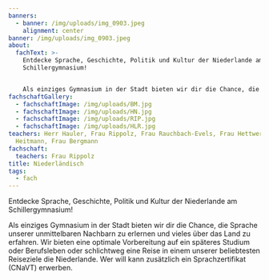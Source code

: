 ```yaml
---
banners:
  - banner: /img/uploads/img_0903.jpeg
    alignment: center
banner: /img/uploads/img_0903.jpeg
about:
  fachText: >-
    Entdecke Sprache, Geschichte, Politik und Kultur der Niederlande am
    Schillergymnasium! 


    Als einziges Gymnasium in der Stadt bieten wir dir die Chance, die Sprache unserer unmittelbaren Nachbarn zu erlernen und vieles über das Land zu erfahren. Wir bieten eine optimale Vorbereitung auf ein späteres Studium oder Berufsleben oder schlichtweg eine Reise in einem unserer beliebtesten Reiseziele die Niederlande. Wer will kann zusätzlich ein Sprachzertifikat (CNaVT) erwerben.
fachschaftGallery:
  - fachschaftImage: /img/uploads/BM.jpg
  - fachschaftImage: /img/uploads/HN.jpg
  - fachschaftImage: /img/uploads/RIP.jpg
  - fachschaftImage: /img/uploads/HLR.jpg
teachers: Herr Hauler, Frau Rippolz, Frau Rauchbach-Evels, Frau Hettwer, Herr
  Heitmann, Frau Bergmann
fachschaft:
  teachers: Frau Rippolz
title: Niederländisch
tags:
  - fach
---
```

Entdecke Sprache, Geschichte, Politik und Kultur der Niederlande am Schillergymnasium! 

Als einziges Gymnasium in der Stadt bieten wir dir die Chance, die Sprache unserer unmittelbaren Nachbarn zu erlernen und vieles über das Land zu erfahren. Wir bieten eine optimale Vorbereitung auf ein späteres Studium oder Berufsleben oder schlichtweg eine Reise in einem unserer beliebtesten Reiseziele die Niederlande. Wer will kann zusätzlich ein Sprachzertifikat (CNaVT) erwerben.
